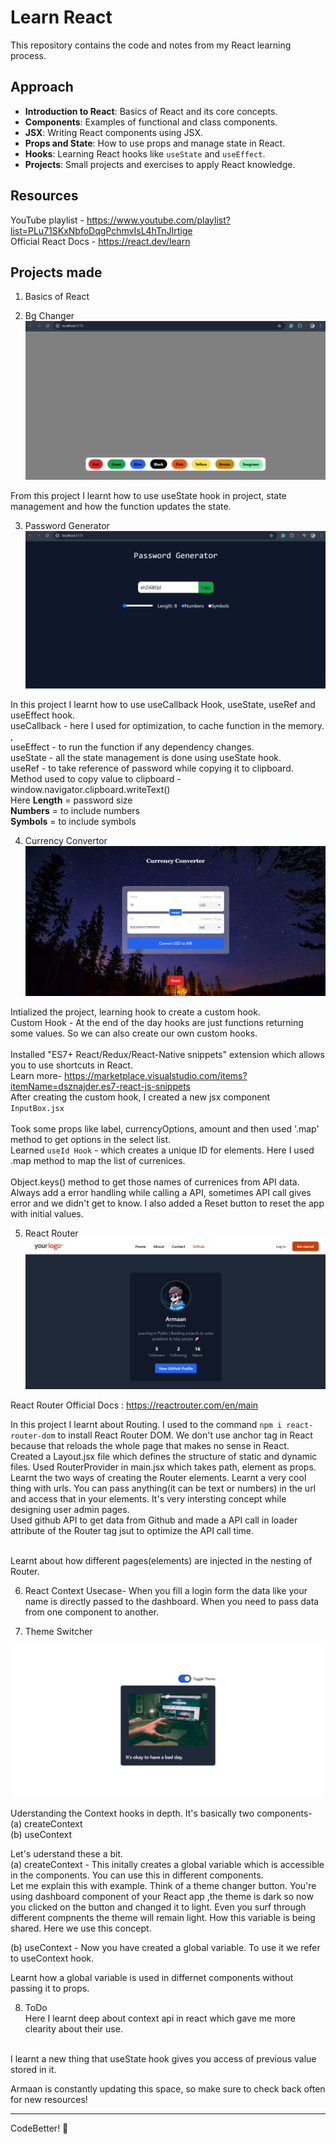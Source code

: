 # Learn React

This repository contains the code and notes from my React learning process.

## Approach

- **Introduction to React**: Basics of React and its core concepts.
- **Components**: Examples of functional and class components.
- **JSX**: Writing React components using JSX.
- **Props and State**: How to use props and manage state in React.
- **Hooks**: Learning React hooks like `useState` and `useEffect`.
- **Projects**: Small projects and exercises to apply React knowledge.

## Resources

YouTube playlist - <https://www.youtube.com/playlist?list=PLu71SKxNbfoDqgPchmvIsL4hTnJIrtige> <br>
Official React Docs - https://react.dev/learn

## Projects made

1. Basics of React


2. Bg Changer
![Background Changer](./images/bgChanger.png "Background Changer")

From this project I learnt how to use useState hook in project, state management and how the function updates the state.


3. Password Generator
![Password Generator](./images/passwordGenerator.png "Password Generator")

In this project I learnt how to use useCallback Hook, useState, useRef and useEffect hook. <br>
useCallback - here I used for optimization, to cache function in the memory. ,<br>
useEffect - to run the function if any dependency changes. <br>
useState - all the state management is done using useState hook.  <br>
useRef - to take reference of password while copying it to clipboard.  <br>
Method used to copy value to clipboard - window.navigator.clipboard.writeText() <br>
Here **Length** = password size <br>
**Numbers** = to include numbers <br>
**Symbols** = to include symbols <br>


4. Currency Convertor
![Currency Convertor](./images/currencyConverter.png "Currency Convertor")

Intialized the project, learning hook to create a custom hook. <br>
Custom Hook - At the end of the day hooks are just functions returning some values. So we can also create our own custom hooks. <br> <br>
Installed "ES7+ React/Redux/React-Native snippets" extension which allows you to use shortcuts in React. <br> 
Learn more- https://marketplace.visualstudio.com/items?itemName=dsznajder.es7-react-js-snippets <br>
After creating the custom hook, I created a new jsx component `InputBox.jsx` <br> <br>
Took some props like label, currencyOptions, amount and then used '.map' method to get options in the select list. <br>
Learned `useId Hook` - which creates a unique ID for elements.
Here I used .map method to map the list of currenices. <br><br>
Object.keys() method to get those names of currenices from API data. 
Always add a error handling while calling a API, sometimes API call gives error and we didn't get to know.
I also added a Reset button to reset the app with initial values.

5. React Router
![React Router](./images/reactRouter.png "React Router")

React Router Official Docs : https://reactrouter.com/en/main

In this project I learnt about Routing. I used to the command `npm i react-router-dom` to install React Router DOM. We don't use anchor tag in React because that reloads the whole page that makes no sense in React. <br>
Created a Layout.jsx file which defines the structure of static and dynamic files. 
Used RouterProvider in main.jsx which takes path, element as props.
Learnt the two ways of creating the Router elements. 
Learnt a very cool thing with urls. You can pass anything(it can be text or numbers) in the url and access that in your elements. It's very intersting concept while designing user admin pages.
<br>
Used github API to get data from Github and made a API call in loader attribute of the Router tag jsut to optimize the API call time. 


<br>
Learnt about how different pages(elements) are injected in the nesting of Router.


6. React Context
Usecase- When you fill a login form the data like your name is directly passed to the dashboard.
When you need to pass data from one component to another.

7. Theme Switcher

![Theme Switcher](./images/themeSwitch.png "Theme Switcher")

Uderstanding the Context hooks in depth. It's basically two components- <br>
(a) createContext <br>
(b) useContext <br>



Let's uderstand these a bit. <br>
(a) createContext - This initally creates a global variable which is accessible in the components. You can use this in different components. <br>
Let me explain this with example. Think of a theme changer button. You're using dashboard component of your React app ,the theme is dark so now you clicked on the button and changed it to light. Even you surf through different compnents the theme will remain light. How this variable is being shared. Here we use this concept.

(b) useContext - Now you have created a global variable. To use it we refer to useContext hook. <br>

Learnt how a global variable is used in differnet components without passing it to props.

8. ToDo <br>
Here I learnt deep about context api in react which gave me more clearity about their use.

<br>
I learnt a new thing that useState hook gives you access of previous value stored in it.







Armaan is constantly updating this space, so make sure to check back often for new resources!

---

CodeBetter! 🚀
